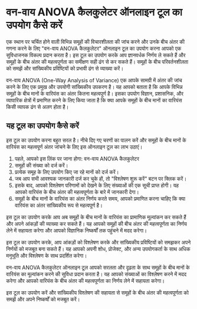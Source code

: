 वन-वाय ANOVA कैलकुलेटर ऑनलाइन टूल का उपयोग कैसे करें
====================================================

एक स्थान पर चर्चित होने वाली विभिन्न समूहों की विचारशीलता की जांच करने और उनके बीच अंतर की गणना करने के लिए "वन-वाय ANOVA कैलकुलेटर" ऑनलाइन टूल का उपयोग करना आपको एक सुविधाजनक विकल्प प्रदान करता है। इस टूल का उपयोग करके आप ज्ञानवर्धक निर्णय ले सकते हैं और समूहों के बीच अंतर की महत्वपूर्णता का समीक्षण सही ढंग से कर सकते हैं। समूहों के बीच परिवर्तनशीलता को समझें और सांख्यिकीय प्रविष्टियों को प्रभावी ढंग से व्याख्या करें।

वन-वाय ANOVA (One-Way Analysis of Variance) एक आपके सामग्री में अंतर की जांच करने के लिए एक प्रमुख और उपयोगी सांख्यिकीय उपकरण है। यह आपको बताता है कि आपके विभिन्न समूहों के बीच मानों के वारियंस का अंतर कितना महत्वपूर्ण है। इसका उपयोग विज्ञान, प्रशासनिक, और व्यापारिक क्षेत्रों में प्रमाणित करने के लिए किया जाता है कि क्या आपके समूहों के बीच मानों का वारियंस किसी व्यापक ढंग से अलग होता है।

यह टूल का उपयोग कैसे करें
-------------------------

इस टूल का उपयोग करना बहुत सरल है। नीचे दिए गए चरणों का पालन करें और समूहों के बीच मानों के वारियंस का महत्वपूर्ण अंतर जांचने के लिए इस ऑनलाइन टूल का लाभ उठाएं।

1. पहले, आपको इस लिंक पर जाना होगा: वन-वाय ANOVA कैलकुलेटर
2. समूहों की संख्या को दर्ज करें।
3. प्रत्येक समूह के लिए उपयोग किए जा रहे मानों को दर्ज करें।
4. जब आप सभी आवश्यक जानकारी दर्ज कर चुके हों, तो "विश्लेषण शुरू करें" बटन पर क्लिक करें।
5. इसके बाद, आपको विश्लेषण परिणामों को देखने के लिए संख्याओं की एक सूची प्राप्त होगी। यह आपको वारियंस के बीच अंतर की महत्वपूर्णता के बारे में जानकारी देगा।
6. समूहों के बीच मानों के वारियंस का अंतर निर्णय करते समय, आपको प्रमाणित करना चाहिए कि क्या वारियंस का अंतर सांख्यिकीय रूप से महत्वपूर्ण है।

इस टूल का उपयोग करके आप अब समूहों के बीच मानों के वारियंस का प्रामाणिक मूल्यांकन कर सकते हैं और अपने आंकड़ों की व्याख्या कर सकते हैं। यह आपको समूहों की बीच अंतर की महत्वपूर्णता का निर्णय लेने में सहायता करेगा और आपको विज्ञानिक निष्कर्षों तक पहुंचने में मदद करेगा।

इस टूल का उपयोग करके, आप आंकड़ों को विश्लेषण करके और सांख्यिकीय प्रविष्टियों को समझकर अपने निर्णयों को मजबूत बना सकते हैं। यह आपको अपनी शोध, प्रोजेक्ट, और अन्य उपयोगकर्ता के साथ अधिक मनुभूति और विश्लेषण के साथ प्रदर्शित करेगा।

वन-वाय ANOVA कैलकुलेटर ऑनलाइन टूल आपको सरलता और दृढ़ता के साथ समूहों के बीच मानों के वारियंस का मूल्यांकन करने की सुविधा प्रदान करता है। यह आपको संख्याओं का विश्लेषण करने में मदद करेगा और आपको वारियंस के बीच अंतर की महत्वपूर्णता का निर्णय लेने में सहायता करेगा।

इस टूल का उपयोग करें और सांख्यिकीय विश्लेषण की सहायता से समूहों के बीच अंतर की महत्वपूर्णता को समझें और अपने निष्कर्षों को मजबूत करें।